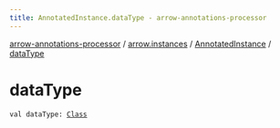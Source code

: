 ```yaml
---
title: AnnotatedInstance.dataType - arrow-annotations-processor
---
```


[arrow-annotations-processor](../../index.html) / [arrow.instances](../index.html) / [AnnotatedInstance](index.html) / [dataType](./data-type.html)

# dataType

`val dataType: `[`Class`](../../arrow.common.utils/-class-or-package-data-wrapper/-class/index.html)